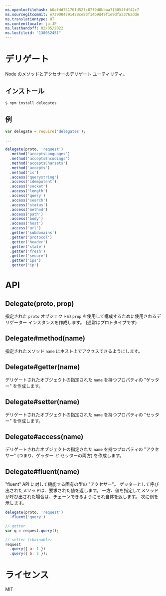 ```yaml
---
ms.openlocfilehash: b0afdd75170fd52fc87f9d0bbaa713054fdf42c7
ms.sourcegitcommit: e739004291428ce83f14b9d49f1e9dfaa3762dde
ms.translationtype: HT
ms.contentlocale: ja-JP
ms.lasthandoff: 02/05/2022
ms.locfileid: "138052451"
---
```


# <a name="delegates"></a>デリゲート

  Node のメソッドとアクセサーのデリゲート ユーティリティ。

## <a name="installation"></a>インストール

```
$ npm install delegates
```

## <a name="example"></a>例

```js
var delegate = require('delegates');

...

delegate(proto, 'request')
  .method('acceptsLanguages')
  .method('acceptsEncodings')
  .method('acceptsCharsets')
  .method('accepts')
  .method('is')
  .access('querystring')
  .access('idempotent')
  .access('socket')
  .access('length')
  .access('query')
  .access('search')
  .access('status')
  .access('method')
  .access('path')
  .access('body')
  .access('host')
  .access('url')
  .getter('subdomains')
  .getter('protocol')
  .getter('header')
  .getter('stale')
  .getter('fresh')
  .getter('secure')
  .getter('ips')
  .getter('ip')
```

# <a name="api"></a>API

## <a name="delegateproto-prop"></a>Delegate(proto, prop)

指定された `proto` オブジェクトの `prop` を使用して構成するために使用されるデリゲーター インスタンスを作成します。 (通常はプロトタイプです)

## <a name="delegatemethodname"></a>Delegate#method(name)

指定されたメソッド `name` にホスト上でアクセスできるようにします。

## <a name="delegategettername"></a>Delegate#getter(name)

デリゲートされたオブジェクトの指定された `name` を持つプロパティの "ゲッター" を作成します。

## <a name="delegatesettername"></a>Delegate#setter(name)

デリゲートされたオブジェクトの指定された `name` を持つプロパティの "セッター" を作成します。

## <a name="delegateaccessname"></a>Delegate#access(name)

デリゲートされたオブジェクトの指定された `name` を持つプロパティの "アクセサー" (つまり、ゲッター *と* セッターの両方) を作成します。

## <a name="delegatefluentname"></a>Delegate#fluent(name)

"fluent" API に対して機能する固有の型の "アクセサー"。 ゲッターとして呼び出されたメソッドは、要求された値を返します。 一方、値を指定してメソッドが呼び出された場合は、チェーンできるようにそれ自体を返します。 次に例を示します。

```js
delegate(proto, 'request')
  .fluent('query')

// getter
var q = request.query();

// setter (chainable)
request
  .query({ a: 1 })
  .query({ b: 2 });
```

# <a name="license"></a>ライセンス

  MIT

